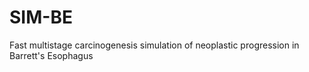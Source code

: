 # SIM-BE
Fast multistage carcinogenesis simulation of neoplastic progression in Barrett's Esophagus 
